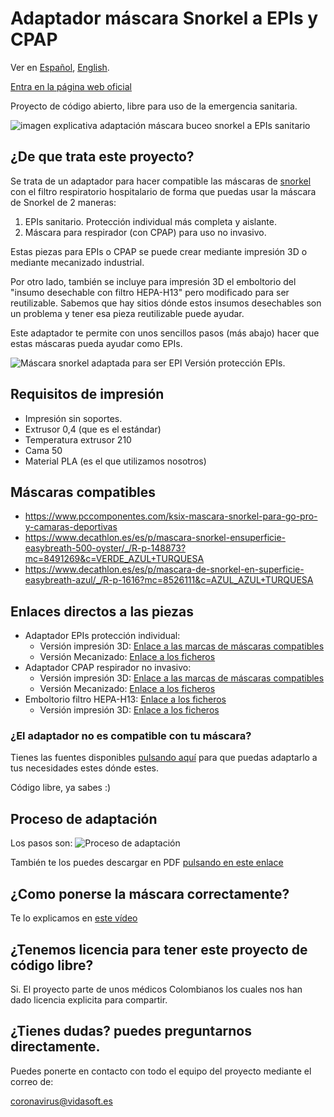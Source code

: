 # Adaptador máscara Snorkel a EPIs y CPAP

Ver en [Español](https://github.com/Vidasoft-app/mascaras-3d-coronavirus-protocas3d/blob/master/README.md), [English](https://github.com/Vidasoft-app/mascaras-3d-coronavirus-protocas3d/blob/master/README-en-gb.md).


[Entra en la página web oficial](https://coronavirus.vidasoft.es)


Proyecto de código abierto, libre para uso de la emergencia sanitaria.

![imagen explicativa adaptación máscara buceo snorkel a EPIs sanitario](https://github.com/Vidasoft-app/mascaras-3d-coronavirus-protocas3d/blob/master/cabecera%20PROTOCAS3D.jpg)

## ¿De que trata este proyecto?

Se trata de un adaptador para hacer compatible las máscaras de [snorkel](https://es.wikipedia.org/wiki/Esn%C3%B3rquel) con el filtro respiratorio hospitalario de forma que puedas usar la máscara de Snorkel de 2 maneras:

1. EPIs sanitario. Protección individual más completa y aislante.
2. Máscara para respirador (con CPAP) para uso no invasivo.

Estas piezas para EPIs o CPAP se puede crear mediante impresión 3D o mediante mecanizado industrial. 

Por otro lado, también se incluye para impresión 3D el emboltorio del "insumo desechable con filtro HEPA-H13" pero modificado para ser reutilizable. Sabemos que hay sitios dónde estos insumos desechables son un problema y tener esa pieza reutilizable puede ayudar.

Este adaptador te permite con unos sencillos pasos (más abajo) hacer que estas máscaras pueda ayudar como EPIs.

![Máscara snorkel adaptada para ser EPI](https://github.com/Vidasoft-app/mascaras-3d-coronavirus-protocas3d/blob/master/Fotos%20componentes%20de%20la%20mascara/elementos%20mascara_tubo%20seccionado_conector_filtro.jpg)
Versión protección EPIs.

## Requisitos de impresión

* Impresión sin soportes.
* Extrusor 0,4 (que es el estándar)
* Temperatura extrusor 210
* Cama 50
* Material PLA (es el que utilizamos nosotros)

## Máscaras compatibles

* https://www.pccomponentes.com/ksix-mascara-snorkel-para-go-pro-y-camaras-deportivas
* https://www.decathlon.es/es/p/mascara-snorkel-ensuperficie-easybreath-500-oyster/_/R-p-148873?mc=8491269&c=VERDE_AZUL+TURQUESA
* https://www.decathlon.es/es/p/mascara-de-snorkel-en-superficie-easybreath-azul/_/R-p-1616?mc=8526111&c=AZUL_AZUL+TURQUESA

## Enlaces directos a las piezas

* Adaptador EPIs protección individual: 
  * Versión impresión 3D: [Enlace a las marcas de máscaras compatibles](https://github.com/Vidasoft-app/adaptador-snorkel-a-epi/tree/master/M%C3%A1scara%20snorkel%20a%20EPI_IMPRESI%C3%93N%203D)
  * Versión Mecanizado: [Enlace a los ficheros](https://github.com/Vidasoft-app/adaptador-snorkel-a-epi/tree/master/M%C3%A1scara%20snorkel%20a%20EPI_MECANIZADO/m%C3%A1scara%20Decathlon)
* Adaptador CPAP respirador no invasivo:
  * Versión impresión 3D: [Enlace a las marcas de máscaras compatibles](https://github.com/Vidasoft-app/adaptador-snorkel-a-epi/tree/master/Mascara%20snorkel%20a%20CPAP_IMPRESI%C3%93N%203D)
  * Versión Mecanizado: [Enlace a los ficheros](https://github.com/Vidasoft-app/adaptador-snorkel-a-epi/tree/master/M%C3%A1scara%20snorkel%20a%20CPAP_MECANIZADO)
* Emboltorio filtro HEPA-H13: [Enlace a los ficheros]()
  * Versión impresión 3D: [Enlace a los ficheros](https://github.com/Vidasoft-app/adaptador-snorkel-a-epi/tree/master/Filtro%20re-utilizable%20para%20EPI%20(PPE)_)

### ¿El adaptador no es compatible con tu máscara?

Tienes las fuentes disponibles [pulsando aquí](https://github.com/Vidasoft-app/adaptador-snorkel-a-epi/tree/master/Archivos%203D%20editables%20conector%20a%20filtro%20Version%204) para que puedas adaptarlo a tus necesidades estes dónde estes.

Código libre, ya sabes :)

## Proceso de adaptación

Los pasos son: 
![Proceso de adaptación](https://github.com/Vidasoft-app/mascaras-3d-coronavirus-protocas3d/blob/master/Pasos%20para%20adaptar%20o%20modificar%20la%20mascara%20snorkel%20a%20mascara%20EPIs_marzo2020.jpg)

También te los puedes descargar en PDF [pulsando en este enlace](https://github.com/Vidasoft-app/mascaras-3d-coronavirus-protocas3d/blob/master/Pasos%20para%20adaptar%20o%20modificar%20la%20mascara%20snorkel%20a%20mascara%20EPIs_marzo2020.pdf)


## ¿Como ponerse la máscara correctamente?

Te lo explicamos en [este vídeo](https://www.youtube.com/watch?v=PjzaguY-Ay0)

## ¿Tenemos licencia para tener este proyecto de código libre?

Si. El proyecto parte de unos médicos Colombianos los cuales nos han dado licencia explicita para compartir.

## ¿Tienes dudas? puedes preguntarnos directamente.

Puedes ponerte en contacto con todo el equipo del proyecto mediante el correo de:

coronavirus@vidasoft.es

